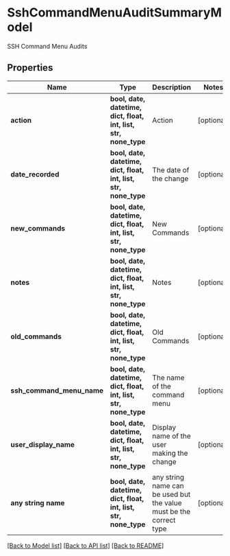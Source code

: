 # SshCommandMenuAuditSummaryModel

SSH Command Menu Audits

## Properties
Name | Type | Description | Notes
------------ | ------------- | ------------- | -------------
**action** | **bool, date, datetime, dict, float, int, list, str, none_type** | Action | [optional] 
**date_recorded** | **bool, date, datetime, dict, float, int, list, str, none_type** | The date of the change | [optional] 
**new_commands** | **bool, date, datetime, dict, float, int, list, str, none_type** | New Commands | [optional] 
**notes** | **bool, date, datetime, dict, float, int, list, str, none_type** | Notes | [optional] 
**old_commands** | **bool, date, datetime, dict, float, int, list, str, none_type** | Old Commands | [optional] 
**ssh_command_menu_name** | **bool, date, datetime, dict, float, int, list, str, none_type** | The name of the command menu | [optional] 
**user_display_name** | **bool, date, datetime, dict, float, int, list, str, none_type** | Display name of the user making the change | [optional] 
**any string name** | **bool, date, datetime, dict, float, int, list, str, none_type** | any string name can be used but the value must be the correct type | [optional]

[[Back to Model list]](../README.md#documentation-for-models) [[Back to API list]](../README.md#documentation-for-api-endpoints) [[Back to README]](../README.md)


